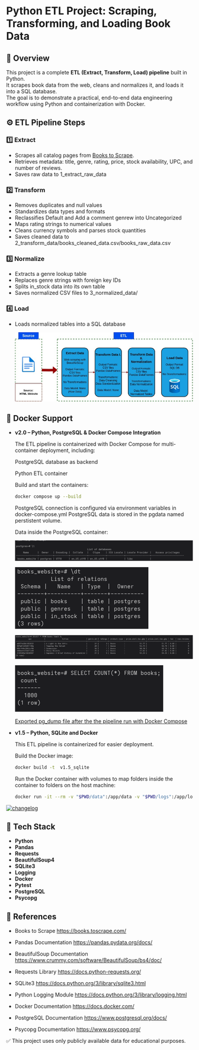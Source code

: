 # Python ETL Project: Scraping, Transforming, and Loading Book Data

## 📌 Overview
This project is a complete **ETL (Extract, Transform, Load) pipeline** built in Python.  
It scrapes book data from the web, cleans and normalizes it, and loads it into a SQL database.  
The goal is to demonstrate a practical, end-to-end data engineering workflow using Python and containerization with Docker.

## ⚙️ ETL Pipeline Steps

### 1️⃣ Extract
- Scrapes all catalog pages from [Books to Scrape](https://books.toscrape.com/).
- Retrieves metadata: title, genre, rating, price, stock availability, UPC, and number of reviews.
- Saves raw data to 1_extract_raw_data


### 2️⃣ Transform
- Removes duplicates and null values
- Standardizes data types and formats
- Reclassifies Default and Add a comment genrew into Uncategorized
- Maps rating strings to numerical values
- Cleans currency symbols and parses stock quantities
- Saves cleaned data to 2_transform_data/books_cleaned_data.csv/books_raw_data.csv

### 3️⃣ Normalize
- Extracts a genre lookup table
- Replaces genre strings with foreign key IDs
- Splits in_stock data into its own table
- Saves normalized CSV files to 3_normalized_data/

### 4️⃣ Load
- Loads normalized tables into a SQL database

  ![ETL Pipeline Diagram](docs/etl_project.jpg)


## 🐳 Docker Support

- **v2.0 – Python, PostgreSQL  & Docker Compose Integration**
   
    The ETL pipeline is containerized with     Docker Compose for multi-container deployment, including:

    PostgreSQL database as backend

    Python ETL container

    Build and start the containers:
    ```bash
    docker compose up --build
    ```
    PostgreSQL connection is configured via environment variables in docker-compose.yml
    PostgreSQL data is stored in the pgdata named perstistent volume.


    Data inside the PostgreSQL container:

    ![DB](docs/books_db.png)

    ![tables](docs/tables.png)

    ![books_table](docs/books_table.png)

    ![count](docs/item_count.png)

  [Exported pg_dump file after the the pipeline run with Docker Compose](v2.0_postgres_docker_compose/data/postgres_dump_data_sql/books.sql)


- **v1.5 – Python, SQLite and Docker**
  
    This ETL pipeline is containerized for easier deployment.

    Build the Docker image:

    ```bash
    docker build -t  v1.5_sqlite
    ```
    Run the Docker container with volumes to map folders inside the container to folders on the host machine:

    ```bash
    docker run -it --rm -v "$PWD/data":/app/data -v "$PWD/logs":/app/logs v1.5_sqlite
     ```


[![changelog](https://img.shields.io/badge/changelog-blue?style=for-the-badge)
](CHANGELOG.md)

## 🧰 Tech Stack
- **Python**
- **Pandas** 
- **Requests**
- **BeautifulSoup4**
- **SQLite3** 
- **Logging**
- **Docker**
- **Pytest**
- **PostgreSQL**
- **Psycopg**

## 🔗 References

- Books to Scrape
https://books.toscrape.com/

- Pandas Documentation
https://pandas.pydata.org/docs/

- BeautifulSoup Documentation
https://www.crummy.com/software/BeautifulSoup/bs4/doc/

- Requests Library
https://docs.python-requests.org/

- SQLite3
https://docs.python.org/3/library/sqlite3.html

- Python Logging Module
https://docs.python.org/3/library/logging.html

- Docker Documentation
https://docs.docker.com/

- PostgreSQL Documentation
https://www.postgresql.org/docs/

- Psycopg Documentation
https://www.psycopg.org/

✅ This project uses only publicly available data for educational purposes.
